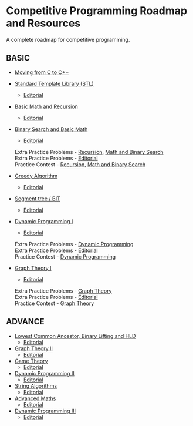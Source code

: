 # Competitive Programming Roadmap and Resources
A complete roadmap for competitive programming.

## BASIC

- [Moving from C to C++](/Basic/moving-from-c-to-cpp.md)
- [Standard Template Library (STL)](/Basic/stl-cpp.md)
  - [Editorial](/Basic/stl-recursive-and-basic-math-editorials.md)
- [Basic Math and Recursion]()
  - [Editorial]()
- [Binary Search and Basic Math]()
  - [Editorial]()
  
  Extra Practice Problems - [Recursion](), [Math and Binary Search]()
  <br>
  Extra Practice Problems - [Editorial]()
  <br>
  Practice Contest - [Recursion](), [Math and Binary Search]()
- [Greedy Algorithm]()
  - [Editorial]()
- [Segment tree / BIT]()
  - [Editorial]()
- [Dynamic Programming I]()
  - [Editorial]()
  
  Extra Practice Problems - [Dynamic Programming]()
  <br>
  Extra Practice Problems - [Editorial]()
  <br>
  Practice Contest - [Dynamic Programming]()
- [Graph Theory I]()
  - [Editorial]()
  
  Extra Practice Problems - [Graph Theory]()
  <br>
  Extra Practice Problems - [Editorial]()
  <br>
  Practice Contest - [Graph Theory]()



## ADVANCE

- [Lowest Common Ancestor, Binary Lifting and HLD]()
  - [Editorial]()
- [Graph Theory II]()
  - [Editorial]()
- [Game Theory]()
  - [Editorial]()
- [Dynamic Programming II]()
  - [Editorial]()
- [String Algorithms]()
  - [Editorial]()
- [Advanced Maths]()
  - [Editorial]()
- [Dynamic Programming III]()
  - [Editorial]()
